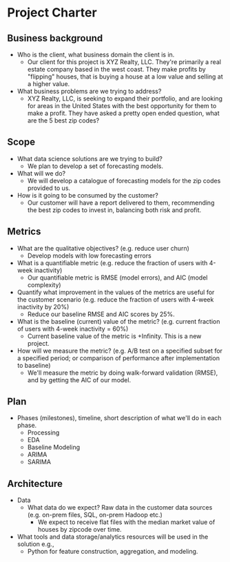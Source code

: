 # Project Charter

## Business background

- Who is the client, what business domain the client is in.
  - Our client for this project is XYZ Realty, LLC. They're primarily
    a real estate company based in the west coast. They make profits
    by "flipping" houses, that is buying a house at a low value and
    selling at a higher value.
- What business problems are we trying to address?
  - XYZ Realty, LLC, is seeking to expand their portfolio, and are
    looking for areas in the United States with the best opportunity for
    them to make a profit. They have asked a pretty open ended question,
    what are the 5 best zip codes?

## Scope
- What data science solutions are we trying to build?
  - We plan to develop a set of forecasting models.
- What will we do?
  - We will develop a catalogue of forecasting models for the zip codes
    provided to us.
- How is it going to be consumed by the customer?
  - Our customer will have a report delivered to them, recommending the
    best zip codes to invest in, balancing both risk and profit.

## Metrics
- What are the qualitative objectives? (e.g. reduce user churn)
  - Develop models with low forecasting errors
- What is a quantifiable metric  (e.g. reduce the fraction of users with 4-week inactivity)
  - Our quantifiable metric is RMSE (model errors), and AIC (model complexity)
- Quantify what improvement in the values of the metrics are useful for the customer scenario (e.g. reduce the  fraction of users with 4-week inactivity by 20%) 
  - Reduce our baseline RMSE and AIC scores by 25%.
- What is the baseline (current) value of the metric? (e.g. current fraction of users with 4-week inactivity = 60%)
  - Current baseline value of the metric is +Infinity. This is a new project.
- How will we measure the metric? (e.g. A/B test on a specified subset for a specified period; or comparison of performance after implementation to baseline)
  - We'll measure the metric by doing walk-forward validation (RMSE), and by getting the AIC of our model.

## Plan
- Phases (milestones), timeline, short description of what we'll do in each phase.
  - Processing
  - EDA
  - Baseline Modeling
  - ARIMA
  - SARIMA

## Architecture
- Data
  - What data do we expect? Raw data in the customer data sources (e.g. on-prem files, SQL, on-prem Hadoop etc.)
    - We expect to receive flat files with the median market value of houses by zipcode over time.
- What tools and data storage/analytics resources will be used in the solution e.g.,
  - Python for feature construction, aggregation, and modeling.

